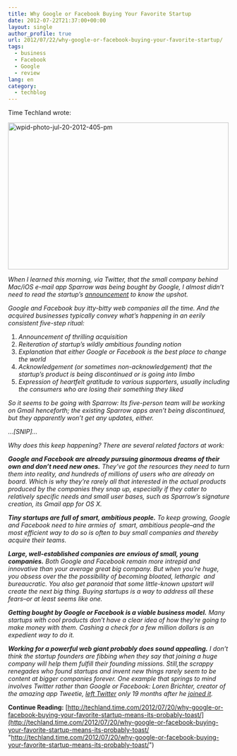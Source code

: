 ```yaml
---
title: Why Google or Facebook Buying Your Favorite Startup
date: 2012-07-22T21:37:00+00:00
layout: single
author_profile: true
url: 2012/07/22/why-google-or-facebook-buying-your-favorite-startup/
tags:
  - business
  - Facebook
  - Google
  - review
lang: en
category: 
  - techblog
---
```

Time Techland wrote: 

<a href="http://lh3.ggpht.com/-26X6vVPyXCU/UAxrjnbMBXI/AAAAAAAAGjc/cCpYqNVfKRA/s1600-h/wpid-photo-jul-20-2012-405-pm%25255B3%25255D.jpg" target="_blank"><img title="wpid-photo-jul-20-2012-405-pm" border="0" alt="wpid-photo-jul-20-2012-405-pm" src="http://lh6.ggpht.com/-DwgihvbL1i4/UAxrmH4hL0I/AAAAAAAAGjk/qMd2kdNwWw0/wpid-photo-jul-20-2012-405-pm_thumb%25255B1%25255D.jpg?imgmax=800" width="500" height="333" /></a> 

_When I learned this morning, via Twitter, that the small company behind Mac/iOS e-mail app Sparrow was being bought by Google, I almost didn’t need to read the startup’s_ [_announcement_](http://sparrowapp.com/) _to know the upshot._ 

_Google and Facebook buy itty-bitty web companies all the time. And the acquired businesses typically convey what’s happening in an eerily consistent five-step ritual:_ 

  1. _Announcement of thrilling acquisition_ 
  2. _Reiteration of startup’s wildly ambitious founding notion_ 
  3. _Explanation that either Google or Facebook is the best place to change the world_ 
  4. _Acknowledgement (or sometimes non-acknowledgement) that the startup’s product is being discontinued or is going into limbo_ 
  5. _Expression of heartfelt gratitude to various supporters, usually including the consumers who are losing their something they liked_ 

_So it seems to be going with Sparrow: Its five-person team will be working on Gmail henceforth; the existing Sparrow apps aren’t being discontinued, but they apparently won’t get any updates, either._ 

_…[SNIP]…_ 

_Why does this keep happening? There are several related factors at work:_ 

_**Google and Facebook are already pursuing ginormous dreams of their own and don’t need new ones.** They’ve got the resources they need to turn them into reality, and hundreds of millions of users who are already on board. Which is why they’re rarely all that interested in the actual products produced by the companies they snap up, especially if they cater to relatively specific needs and small user bases, such as Sparrow’s signature creation, its Gmail app for OS X._ 

_**Tiny startups are full of smart, ambitious people.** To keep growing, Google and Facebook need to hire armies of  smart, ambitious people–and the most efficient way to do so is often to buy small companies and thereby acquire their teams._ 

_**Large, well-established companies are envious of small, young companies.** Both Google and Facebook remain more intrepid and innovative than your average great big company. But when you’re huge, you obsess over the the possibility of becoming bloated, lethargic  and bureaucratic. You also get paranoid that some little-known upstart will create the next big thing. Buying startups is a way to address all these fears–or at least seems like one._ 

_**Getting bought by Google or Facebook is a viable business model.** Many startups with cool products don’t have a clear idea of how they’re going to make money with them. Cashing a check for a few million dollars is an expedient way to do it._ 

_**Working for a powerful web giant probably does sound appealing.** I don’t think the startup founders are fibbing when they say that joining a huge company will help them fulfill their founding missions. Still,the scrappy renegades who found startups and invent new things rarely seem to be content at bigger companies forever. One example that springs to mind involves Twitter rather than Google or Facebook: Loren Brichter, creator of the amazing app Tweetie,_ [_left Twitter_](http://9to5mac.com/2011/11/05/loren-brichter-leaves-twitter/) _only 19 months after he_ [_joined it_](http://techcrunch.com/2010/04/09/twitter-acquires-tweetie/)_._ 

**Continue Reading:** [http://techland.time.com/2012/07/20/why-google-or-facebook-buying-your-favorite-startup-means-its-probably-toast/](http://techland.time.com/2012/07/20/why-google-or-facebook-buying-your-favorite-startup-means-its-probably-toast/ "http://techland.time.com/2012/07/20/why-google-or-facebook-buying-your-favorite-startup-means-its-probably-toast/")